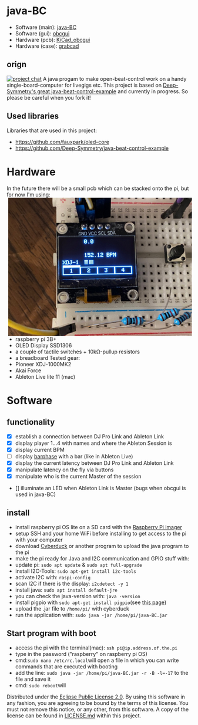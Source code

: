 # java-BC
* Software (main): [java-BC](https://github.com/kokospalme/java-BC)
* Software (gui): [obcgui](https://github.com/kokospalme/obcgui/)
* Hardware (pcb): [KiCad_obcgui](https://github.com/kokospalme/KiCad_obcbox)
* Hardware (case): [grabcad](https://grabcad.com/library/obcbox-enclosure-v1-0-1)

## orign
[![project chat](https://img.shields.io/badge/chat-on%20zulip-brightgreen)](https://deep-symmetry.zulipchat.com/#narrow/stream/278354-carabiner)
A java progam to make open-beat-control work on a handy single-board-computer for livegigs etc. This project is based on [Deep-Symmetry's great java-beat-control-example](https://github.com/Deep-Symmetry/java-beat-control-example) and currently in progress. So please be careful when you fork it!

## Used libraries
Libraries that are used in this project:
* https://github.com/fauxpark/oled-core
* https://github.com/Deep-Symmetry/java-beat-control-example

# Hardware
In the future there will be a small pcb which can be stacked onto the pi, but for now I'm using:
<a href=""><img align="right" alt="GUI" src="doc/OLED1.jpg" width="500"></a>
* raspberry pi 3B+
* OLED Display SSD1306
* a couple of tactile switches + 10kΩ-pullup resistors
* a breadboard
Tested gear:
* Pioneer XDJ-1000MK2
* Akai Force
* Ableton Live lite 11 (mac)


# Software
## functionality
* [x] establish a connection between DJ Pro Link and Ableton Link
* [X] display player 1...4 with names and where the Ableton Session is 
* [X] display current BPM
* [ ] display [barphase](https://github.com/kokospalme/java-BC/blob/main/doc/BarphaseAbleton.mov) with a bar (like in Ableton Live)
* [X] display the current latency between DJ Pro Link and Ableton Link
* [X] manipulate latency on the fly via buttons
* [X] manipulate who is the current Master of the session
* [] illuminate an LED when Ableton Link is Master (bugs when obcgui is used in java-BC)

## install
* install raspberry pi OS lite on a SD card with the [Raspberry Pi imager](https://www.raspberrypi.com/software/)
* setup SSH and your home WiFi before installing to get access to the pi with your computer
* download [Cyberduck](https://cyberduck.io/) or another program to upload the java program to the pi
* make the pi ready for Java and I2C communication and GPIO stuff with:
* update pi: ```sudo apt update``` & ```sudo apt full-upgrade```
* install I2C-Tools: ```sudo apt-get install i2c-tools```
* activate I2C with: ```raspi-config```
* scan I2C if there is the display: ```i2cdetect -y 1```
* install java: ```sudo apt install default-jre```
* you can check the java-version with: ```java -version ```
* install pigpio with ```sudo apt-get install pigpio```(see [this page](https://stackoverflow.com/questions/29721389/pi4j-unable-to-load-libpi4j-so-using-path))
* upload the .jar file to ```/home/pi/``` with cyberduck
* run the application with: ```sudo java -jar /home/pi/java-BC.jar```

## Start program with boot
* access the pi with the terminal(mac): ```ssh pi@ip.address.of.the.pi```
* type in the password ("raspberry" on raspberry pi OS)
* cmd:```sudo nano /etc/rc.local```will open a file in which you can write commands that are executed with booting
* add the line: ```sudo java -jar /home/pi/java-BC.jar -r -B -l=-17``` to the file and save it
* cmd: ```sudo reboot```will 




Distributed under the [Eclipse Public License
2.0](https://opensource.org/licenses/EPL-2.0). By using this software
in any fashion, you are agreeing to be bound by the terms of this
license. You must not remove this notice, or any other, from this
software. A copy of the license can be found in
[LICENSE.md](https://github.com/Deep-Symmetry/beat-carabiner/blob/master/LICENSE.md)
within this project.
